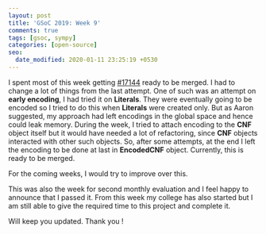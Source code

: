 ```yaml
---
layout: post
title: 'GSoC 2019: Week 9'
comments: true
tags: [gsoc, sympy]
categories: [open-source]
seo:
  date_modified: 2020-01-11 23:25:19 +0530
---
```

I spent most of this week getting [#17144](https://github.com/sympy/sympy/pull/17144) ready to be merged. I had to change a lot of things from the last attempt. One of such was an attempt on **early encoding**, I had tried it on **Literals**. They were eventually going to be encoded so I tried to do this when **Literals** were created only. But as Aaron suggested, my approach had left encodings in the global space and hence could leak memory. During the week, I tried to attach encoding to the **CNF** object itself but it would have needed a lot of refactoring, since **CNF** objects interacted with other such objects. So, after some attempts, at the end I left the encoding to be done at last in **EncodedCNF** object. Currently, this is ready to be merged.

For the coming weeks, I would try to improve over this.

This was also the week for second monthly evaluation and I feel happy to announce that I passed it. From this week my college has also started but I am still able to give the required time to this project and complete it.

Will keep you updated. Thank you !
